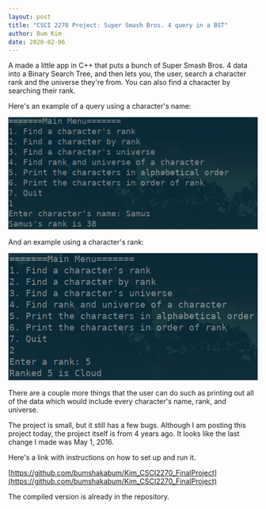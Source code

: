 ```yaml
---
layout: post
title: "CSCI 2270 Project: Super Smash Bros. 4 query in a BST"
author: Bum Kim
date: 2020-02-06
---
```


A made a little app in C++ that puts a bunch of Super Smash Bros. 4 data into a
Binary Search Tree, and then lets you, the user, search a character rank and the
universe they're from. You can also find a character by searching their rank.

Here's an example of a query using a character's name:

![Query samus](/assets/images/samus.png)

And an example using a character's rank:

![Query rank 5](/assets/images/rank5.png)

There are a couple more things that the user can do such as printing out all of
the data which would include every character's name, rank, and universe.

The project is small, but it still has a few bugs. Although I am posting this
project today, the project itself is from 4 years ago. It looks like the last
change I made was May 1, 2016.

Here's a link with instructions on how to set up and run it.

[https://github.com/bumshakabum/Kim_CSCI2270_FinalProject](https://github.com/bumshakabum/Kim_CSCI2270_FinalProject)

The compiled version is already in the repository.
